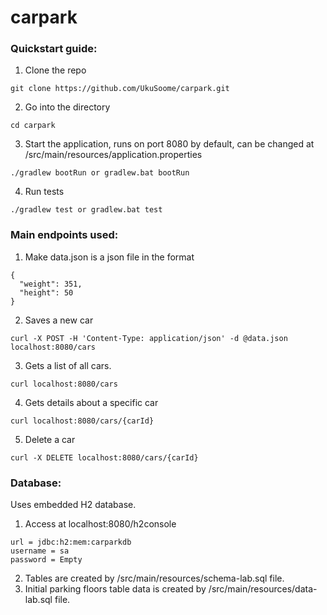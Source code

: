 # carpark



### Quickstart guide:

1) Clone the repo
```
git clone https://github.com/UkuSoome/carpark.git
```
2) Go into the directory
```
cd carpark
```
3) Start the application, runs on port 8080 by default, can be changed at /src/main/resources/application.properties
```
./gradlew bootRun or gradlew.bat bootRun
```
4) Run tests
```
./gradlew test or gradlew.bat test
```


### Main endpoints used:

1) Make data.json is a json file in the format 
```
{
  "weight": 351,
  "height": 50
}
```
2) Saves a new car
```
curl -X POST -H 'Content-Type: application/json' -d @data.json localhost:8080/cars
```
3) Gets a list of all cars.
```
curl localhost:8080/cars
```
4) Gets details about a specific car
```
curl localhost:8080/cars/{carId}
```
5) Delete a car
```
curl -X DELETE localhost:8080/cars/{carId}
```

### Database:

Uses embedded H2 database. 

1) Access at localhost:8080/h2console
```
url = jdbc:h2:mem:carparkdb
username = sa
password = Empty
```
2) Tables are created by /src/main/resources/schema-lab.sql file.
3) Initial parking floors table data is created by /src/main/resources/data-lab.sql file.
